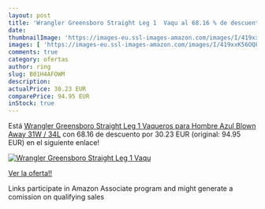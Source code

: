```yaml
---
layout: post
title: 'Wrangler Greensboro Straight Leg 1  Vaqu al 68.16 % de descuento'
date: 
thumbnailImage: 'https://images-eu.ssl-images-amazon.com/images/I/419xxK56OQL._SL200_.jpg'
images: [ 'https://images-eu.ssl-images-amazon.com/images/I/419xxK56OQL._SL200_.jpg' ]
comments: true
category: ofertas
author: ring
slug: B01H4AFOWM
description:
actualPrice: 30.23 EUR
comparePrice: 94.95 EUR
inStock: true
---
```


Está [Wrangler Greensboro Straight Leg 1  Vaqueros para Hombre  Azul  Blown Away  31W / 34L](https://www.amazon.es/dp/B01H4AFOWM/?tag=tolees-21) con 68.16 de descuento por 30.23 EUR (original: 94.95 EUR) en el siguiente enlace!

[![Wrangler Greensboro Straight Leg 1  Vaqu](https://images-eu.ssl-images-amazon.com/images/I/419xxK56OQL._SL200_.jpg)](https://www.amazon.es/dp/B01H4AFOWM/?tag=tolees-21)

[Ver la oferta!!](https://www.amazon.es/dp/B01H4AFOWM/?tag=tolees-21)

Links participate in Amazon Associate program and might generate a comission on qualifying sales


